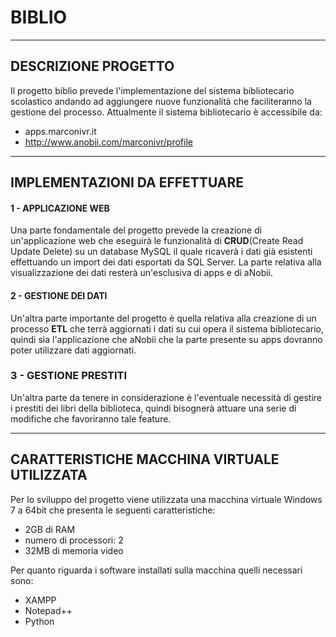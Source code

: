 # BIBLIO
***
## DESCRIZIONE PROGETTO
Il progetto biblio prevede l'implementazione del sistema bibliotecario scolastico andando ad aggiungere nuove funzionalità che faciliteranno la gestione del processo.
Attualmente il sistema bibliotecario è accessibile da:

- apps.marconivr.it
- http://www.anobii.com/marconivr/profile
***
## IMPLEMENTAZIONI DA EFFETTUARE
#### 1 - APPLICAZIONE WEB
Una parte fondamentale del progetto prevede la creazione di un'applicazione web che eseguirà le funzionalità di **CRUD**(Create Read Update Delete) su un database MySQL il quale ricaverà i dati già esistenti effettuando un import dei dati esportati da SQL Server. 
La parte relativa alla visualizzazione dei dati resterà un'esclusiva di apps e di aNobii.
#### 2 - GESTIONE DEI DATI
Un'altra parte importante del progetto è quella relativa alla creazione di un processo **ETL** che terrà aggiornati i dati su cui opera il sistema bibliotecario, quindi sia l'applicazione che aNobii che la parte presente su apps dovranno poter utilizzare dati aggiornati.
### 3 - GESTIONE PRESTITI
Un'altra parte da tenere in considerazione è l'eventuale necessità di gestire i prestiti dei libri della biblioteca, quindi bisognerà attuare una serie di modifiche che favoriranno tale feature.
***
## CARATTERISTICHE MACCHINA VIRTUALE UTILIZZATA
Per lo sviluppo del progetto viene utilizzata una macchina virtuale Windows 7 a 64bit che presenta le seguenti caratteristiche:

- 2GB di RAM
- numero di processori: 2
- 32MB di memoria video

Per quanto riguarda i software installati sulla macchina quelli necessari sono:

- XAMPP
- Notepad++
- Python
